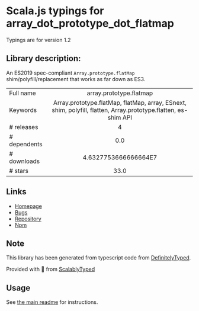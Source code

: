 
# Scala.js typings for array_dot_prototype_dot_flatmap

Typings are for version 1.2

## Library description:
An ES2019 spec-compliant `Array.prototype.flatMap` shim/polyfill/replacement that works as far down as ES3.

|                    |                 |
| ------------------ | :-------------: |
| Full name          | array.prototype.flatmap |
| Keywords           | Array.prototype.flatMap, flatMap, array, ESnext, shim, polyfill, flatten, Array.prototype.flatten, es-shim API |
| # releases         | 4 |
| # dependents       | 0.0 |
| # downloads        | 4.6327753666666664E7 |
| # stars            | 33.0 |

## Links
- [Homepage](https://github.com/es-shims/Array.prototype.flatMap#readme)
- [Bugs](https://github.com/es-shims/Array.prototype.flatMap/issues)
- [Repository](https://github.com/es-shims/Array.prototype.flatMap)
- [Npm](https://www.npmjs.com/package/array.prototype.flatmap)
    


## Note
This library has been generated from typescript code from [DefinitelyTyped](https://definitelytyped.org).

Provided with :purple_heart: from [ScalablyTyped](https://github.com/oyvindberg/ScalablyTyped)

## Usage
See [the main readme](../../readme.md) for instructions.


